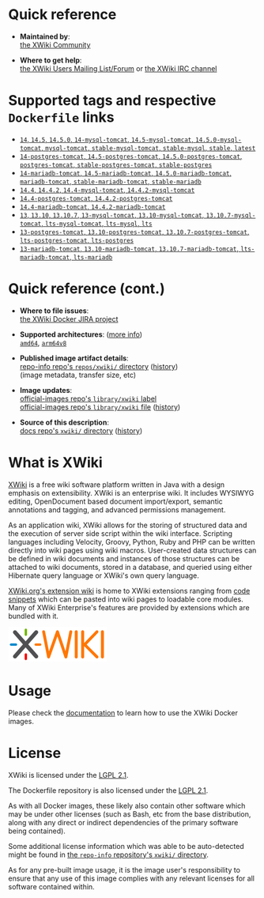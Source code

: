 <!--

********************************************************************************

WARNING:

    DO NOT EDIT "xwiki/README.md"

    IT IS AUTO-GENERATED

    (from the other files in "xwiki/" combined with a set of templates)

********************************************************************************

-->

# Quick reference

-	**Maintained by**:  
	[the XWiki Community](https://github.com/xwiki-contrib/docker-xwiki)

-	**Where to get help**:  
	[the XWiki Users Mailing List/Forum](http://dev.xwiki.org/xwiki/bin/view/Community/MailingLists) or [the XWiki IRC channel](http://dev.xwiki.org/xwiki/bin/view/Community/IRC)

# Supported tags and respective `Dockerfile` links

-	[`14`, `14.5`, `14.5.0`, `14-mysql-tomcat`, `14.5-mysql-tomcat`, `14.5.0-mysql-tomcat`, `mysql-tomcat`, `stable-mysql-tomcat`, `stable-mysql`, `stable`, `latest`](https://github.com/xwiki-contrib/docker-xwiki/blob/18342c6ad1e23ea3fa3efb4ad883007ecdbaa790/14/mysql-tomcat/Dockerfile)
-	[`14-postgres-tomcat`, `14.5-postgres-tomcat`, `14.5.0-postgres-tomcat`, `postgres-tomcat`, `stable-postgres-tomcat`, `stable-postgres`](https://github.com/xwiki-contrib/docker-xwiki/blob/18342c6ad1e23ea3fa3efb4ad883007ecdbaa790/14/postgres-tomcat/Dockerfile)
-	[`14-mariadb-tomcat`, `14.5-mariadb-tomcat`, `14.5.0-mariadb-tomcat`, `mariadb-tomcat`, `stable-mariadb-tomcat`, `stable-mariadb`](https://github.com/xwiki-contrib/docker-xwiki/blob/18342c6ad1e23ea3fa3efb4ad883007ecdbaa790/14/mariadb-tomcat/Dockerfile)
-	[`14.4`, `14.4.2`, `14.4-mysql-tomcat`, `14.4.2-mysql-tomcat`](https://github.com/xwiki-contrib/docker-xwiki/blob/18342c6ad1e23ea3fa3efb4ad883007ecdbaa790/14.4/mysql-tomcat/Dockerfile)
-	[`14.4-postgres-tomcat`, `14.4.2-postgres-tomcat`](https://github.com/xwiki-contrib/docker-xwiki/blob/18342c6ad1e23ea3fa3efb4ad883007ecdbaa790/14.4/postgres-tomcat/Dockerfile)
-	[`14.4-mariadb-tomcat`, `14.4.2-mariadb-tomcat`](https://github.com/xwiki-contrib/docker-xwiki/blob/18342c6ad1e23ea3fa3efb4ad883007ecdbaa790/14.4/mariadb-tomcat/Dockerfile)
-	[`13`, `13.10`, `13.10.7`, `13-mysql-tomcat`, `13.10-mysql-tomcat`, `13.10.7-mysql-tomcat`, `lts-mysql-tomcat`, `lts-mysql`, `lts`](https://github.com/xwiki-contrib/docker-xwiki/blob/18342c6ad1e23ea3fa3efb4ad883007ecdbaa790/13/mysql-tomcat/Dockerfile)
-	[`13-postgres-tomcat`, `13.10-postgres-tomcat`, `13.10.7-postgres-tomcat`, `lts-postgres-tomcat`, `lts-postgres`](https://github.com/xwiki-contrib/docker-xwiki/blob/18342c6ad1e23ea3fa3efb4ad883007ecdbaa790/13/postgres-tomcat/Dockerfile)
-	[`13-mariadb-tomcat`, `13.10-mariadb-tomcat`, `13.10.7-mariadb-tomcat`, `lts-mariadb-tomcat`, `lts-mariadb`](https://github.com/xwiki-contrib/docker-xwiki/blob/18342c6ad1e23ea3fa3efb4ad883007ecdbaa790/13/mariadb-tomcat/Dockerfile)

# Quick reference (cont.)

-	**Where to file issues**:  
	[the XWiki Docker JIRA project](http://jira.xwiki.org/browse/XDOCKER)

-	**Supported architectures**: ([more info](https://github.com/docker-library/official-images#architectures-other-than-amd64))  
	[`amd64`](https://hub.docker.com/r/amd64/xwiki/), [`arm64v8`](https://hub.docker.com/r/arm64v8/xwiki/)

-	**Published image artifact details**:  
	[repo-info repo's `repos/xwiki/` directory](https://github.com/docker-library/repo-info/blob/master/repos/xwiki) ([history](https://github.com/docker-library/repo-info/commits/master/repos/xwiki))  
	(image metadata, transfer size, etc)

-	**Image updates**:  
	[official-images repo's `library/xwiki` label](https://github.com/docker-library/official-images/issues?q=label%3Alibrary%2Fxwiki)  
	[official-images repo's `library/xwiki` file](https://github.com/docker-library/official-images/blob/master/library/xwiki) ([history](https://github.com/docker-library/official-images/commits/master/library/xwiki))

-	**Source of this description**:  
	[docs repo's `xwiki/` directory](https://github.com/docker-library/docs/tree/master/xwiki) ([history](https://github.com/docker-library/docs/commits/master/xwiki))

# What is XWiki

[XWiki](http://xwiki.org) is a free wiki software platform written in Java with a design emphasis on extensibility. XWiki is an enterprise wiki. It includes WYSIWYG editing, OpenDocument based document import/export, semantic annotations and tagging, and advanced permissions management.

As an application wiki, XWiki allows for the storing of structured data and the execution of server side script within the wiki interface. Scripting languages including Velocity, Groovy, Python, Ruby and PHP can be written directly into wiki pages using wiki macros. User-created data structures can be defined in wiki documents and instances of those structures can be attached to wiki documents, stored in a database, and queried using either Hibernate query language or XWiki's own query language.

[XWiki.org's extension wiki](http://extensions.xwiki.org) is home to XWiki extensions ranging from [code snippets](http://snippets.xwiki.org) which can be pasted into wiki pages to loadable core modules. Many of XWiki Enterprise's features are provided by extensions which are bundled with it.

![logo](https://raw.githubusercontent.com/docker-library/docs/6fb07a8dacbad5cc548b87e4c267823a4aa98660/xwiki/logo.png)

# Usage

Please check the [documentation](https://github.com/xwiki-contrib/docker-xwiki/blob/master/README.md) to learn how to use the XWiki Docker images.

# License

XWiki is licensed under the [LGPL 2.1](https://github.com/xwiki-contrib/docker-xwiki/blob/master/LICENSE).

The Dockerfile repository is also licensed under the [LGPL 2.1](https://github.com/xwiki-contrib/docker-xwiki/blob/master/LICENSE).

As with all Docker images, these likely also contain other software which may be under other licenses (such as Bash, etc from the base distribution, along with any direct or indirect dependencies of the primary software being contained).

Some additional license information which was able to be auto-detected might be found in [the `repo-info` repository's `xwiki/` directory](https://github.com/docker-library/repo-info/tree/master/repos/xwiki).

As for any pre-built image usage, it is the image user's responsibility to ensure that any use of this image complies with any relevant licenses for all software contained within.
